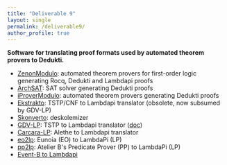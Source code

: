 ```yaml
---
title: "Deliverable 9"
layout: single
permalink: /deliverable9/
author_profile: true
---
```


**Software for translating proof formats used by automated theorem provers to Dedukti.**

- [ZenonModulo](https://github.com/Deducteam/zenon_modulo): automated theorem provers for first-order logic generating Rocq, Dedukti and Lambdapi proofs
- [ArchSAT](https://github.com/Gbury/archsat): SAT solver generating Dedukti proofs
- [iProverModulo](https://github.com/gburel/iProverModulo): automated theorem provers generating Dedukti proofs
- [Ekstrakto](https://github.com/Deducteam/ekstrakto): TSTP/CNF to Lambdapi translator (obsolete, now subsumed by GDV-LP)
- [Skonverto](https://github.com/Deducteam/SKonverto): deskolemizer
- [GDV-LP](https://github.com/orgs/TPTPWorld/repositories): TSTP to Lambdapi translator ([doc](https://www.tptp.org/Seminars/GDV/GDV-LP.html))
- [Carcara-LP](https://github.com/NotBad4U/carcara/tree/lambdapi-translation): Alethe to Lambdapi translator
- [eo2lp](https://github.com/ciaran-matthew-dunne/eo2lp): Eunoia (EO) to LambdaPi (LP)
- [pp2lp](https://github.com/ciaran-matthew-dunne/pp2lp): Atelier B's Predicate Prover (PP) to LambdaPi (LP)
- [Event-B to Lambdapi](https://ut3-toulouseinp.hal.science/hal-04691826v1/file/Grieu_2024_ABZ_Doctoral_Symposium.pdf)
